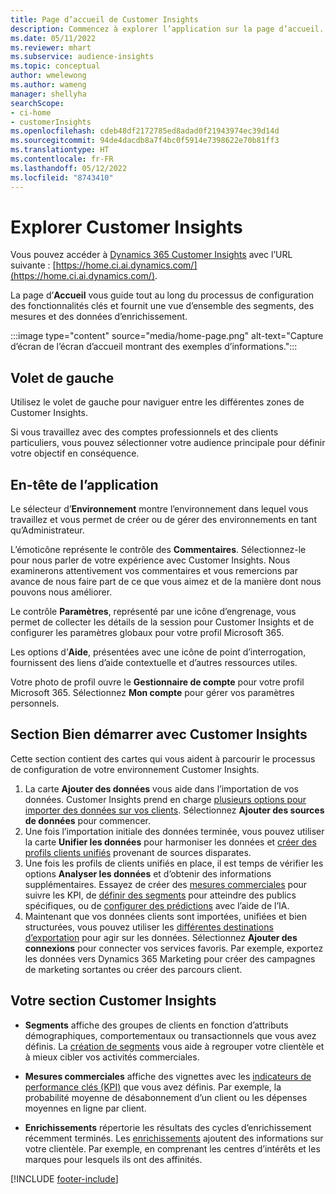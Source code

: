 ```yaml
---
title: Page d’accueil de Customer Insights
description: Commencez à explorer l’application sur la page d’accueil.
ms.date: 05/11/2022
ms.reviewer: mhart
ms.subservice: audience-insights
ms.topic: conceptual
author: wmelewong
ms.author: wameng
manager: shellyha
searchScope:
- ci-home
- customerInsights
ms.openlocfilehash: cdeb48df2172785ed8adad0f21943974ec39d14d
ms.sourcegitcommit: 94de4dacdb8a7f4bc0f5914e7398622e70b81ff3
ms.translationtype: HT
ms.contentlocale: fr-FR
ms.lasthandoff: 05/12/2022
ms.locfileid: "8743410"
---
```

# <a name="explore-customer-insights"></a>Explorer Customer Insights

Vous pouvez accéder à [Dynamics 365 Customer Insights](https://home.ci.ai.dynamics.com/) avec l’URL suivante : [https://home.ci.ai.dynamics.com/](https://home.ci.ai.dynamics.com/).

La page d’**Accueil** vous guide tout au long du processus de configuration des fonctionnalités clés et fournit une vue d’ensemble des segments, des mesures et des données d’enrichissement.

:::image type="content" source="media/home-page.png" alt-text="Capture d’écran de l’écran d’accueil montrant des exemples d’informations.":::

## <a name="left-side-pane"></a>Volet de gauche

Utilisez le volet de gauche pour naviguer entre les différentes zones de Customer Insights. 

Si vous travaillez avec des comptes professionnels et des clients particuliers, vous pouvez sélectionner votre audience principale pour définir votre objectif en conséquence. 

## <a name="application-header"></a>En-tête de l’application

Le sélecteur d’**Environnement** montre l’environnement dans lequel vous travaillez et vous permet de créer ou de gérer des environnements en tant qu’Administrateur.

L’émoticône représente le contrôle des **Commentaires**. Sélectionnez-le pour nous parler de votre expérience avec Customer Insights. Nous examinerons attentivement vos commentaires et vous remercions par avance de nous faire part de ce que vous aimez et de la manière dont nous pouvons nous améliorer.

Le contrôle **Paramètres**, représenté par une icône d’engrenage, vous permet de collecter les détails de la session pour Customer Insights et de configurer les paramètres globaux pour votre profil Microsoft 365. 

Les options d’**Aide**, présentées avec une icône de point d’interrogation, fournissent des liens d’aide contextuelle et d’autres ressources utiles.

Votre photo de profil ouvre le **Gestionnaire de compte** pour votre profil Microsoft 365. Sélectionnez **Mon compte** pour gérer vos paramètres personnels.

## <a name="getting-started-with-customer-insights-section"></a>Section Bien démarrer avec Customer Insights

Cette section contient des cartes qui vous aident à parcourir le processus de configuration de votre environnement Customer Insights. 

1. La carte **Ajouter des données** vous aide dans l’importation de vos données. Customer Insights prend en charge [plusieurs options pour importer des données sur vos clients](data-sources.md). Sélectionnez **Ajouter des sources de données** pour commencer.
1. Une fois l’importation initiale des données terminée, vous pouvez utiliser la carte **Unifier les données** pour harmoniser les données et [créer des profils clients unifiés](data-unification.md) provenant de sources disparates. 
1. Une fois les profils de clients unifiés en place, il est temps de vérifier les options **Analyser les données** et d’obtenir des informations supplémentaires. Essayez de créer des [mesures commerciales](measures.md) pour suivre les KPI, de [définir des segments](segments.md) pour atteindre des publics spécifiques, ou de [configurer des prédictions](predictions-overview.md) avec l’aide de l’IA.
1. Maintenant que vos données clients sont importées, unifiées et bien structurées, vous pouvez utiliser les [différentes destinations d’exportation](export-destinations.md) pour agir sur les données. Sélectionnez **Ajouter des connexions** pour connecter vos services favoris. Par exemple, exportez les données vers Dynamics 365 Marketing pour créer des campagnes de marketing sortantes ou créer des parcours client. 

## <a name="your-customer-insights-section"></a>Votre section Customer Insights

- **Segments** affiche des groupes de clients en fonction d’attributs démographiques, comportementaux ou transactionnels que vous avez définis. La [création de segments](segments.md) vous aide à regrouper votre clientèle et à mieux cibler vos activités commerciales.

- **Mesures commerciales** affiche des vignettes avec les [indicateurs de performance clés (KPI)](measures.md) que vous avez définis. Par exemple, la probabilité moyenne de désabonnement d’un client ou les dépenses moyennes en ligne par client.

- **Enrichissements** répertorie les résultats des cycles d’enrichissement récemment terminés. Les [enrichissements](enrichment-hub.md) ajoutent des informations sur votre clientèle. Par exemple, en comprenant les centres d’intérêts et les marques pour lesquels ils ont des affinités.


[!INCLUDE [footer-include](includes/footer-banner.md)]

